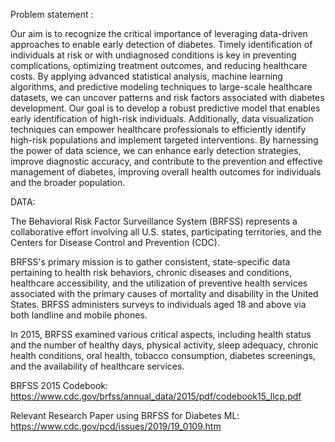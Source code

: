 Problem statement :


Our aim is to recognize the critical importance of leveraging data-driven approaches to enable early detection of diabetes. Timely identification of individuals at risk or with undiagnosed conditions is key in preventing complications, optimizing treatment outcomes, and reducing healthcare costs. By applying advanced statistical analysis, machine learning algorithms, and predictive modeling techniques to large-scale healthcare datasets, we can uncover patterns and risk factors associated with diabetes development. Our goal is to develop a robust predictive model that enables early identification of high-risk individuals. Additionally, data visualization techniques can empower healthcare professionals to efficiently identify high-risk populations and implement targeted interventions. By harnessing the power of data science, we can enhance early detection strategies, improve diagnostic accuracy, and contribute to the prevention and effective management of diabetes, improving overall health outcomes for individuals and the broader population.

DATA:


The Behavioral Risk Factor Surveillance System (BRFSS) represents a collaborative effort involving all U.S. states, participating territories, and the Centers for Disease Control and Prevention (CDC).

BRFSS's primary mission is to gather consistent, state-specific data pertaining to health risk behaviors, chronic diseases and conditions, healthcare accessibility, and the utilization of preventive health services associated with the primary causes of mortality and disability in the United States. BRFSS administers surveys to individuals aged 18 and above via both landline and mobile phones.

In 2015, BRFSS examined various critical aspects, including health status and the number of healthy days, physical activity, sleep adequacy, chronic health conditions, oral health, tobacco consumption, diabetes screenings, and the availability of healthcare services.

BRFSS 2015 Codebook: https://www.cdc.gov/brfss/annual_data/2015/pdf/codebook15_llcp.pdf

Relevant Research Paper using BRFSS for Diabetes ML: https://www.cdc.gov/pcd/issues/2019/19_0109.htm
